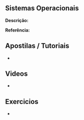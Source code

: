 ## Sistemas Operacionais

**Descrição:**

**Referência:** []()

## Apostilas / Tutoriais

- []()

## Videos

- []()

## Exercicios

- []()
